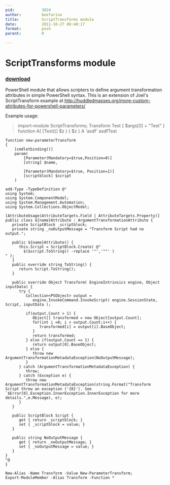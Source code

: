 ```yaml
---
pid:            3024
author:         beefarino
title:          ScriptTransforms module
date:           2011-10-27 06:48:17
format:         posh
parent:         0

---
```


# ScriptTransforms module

### [download](Scripts\3024.ps1)

PowerShell module that allows scripters to define argument transformation attributes in simple PowerShell syntax.  This is an extension of Joel's ScriptTransform example at http://huddledmasses.org/more-custom-attributes-for-powershell-parameters/

Example usage:
> import-module ScriptTransforms;
> Transform Test { $args[0] + "Test" }
> function A( [Test()] $z ) { $z }
> A 'asdf'
asdfTest

```posh
function new-parameterTransform 
{
	[cmdletbinding()]
	param( 
		[Parameter(Mandatory=$true,Position=0)]
		[string] $name,
		
		[Parameter(Mandatory=$true, Position=1)]
		[scriptblock] $script
	)
	
add-Type -TypeDefinition @"
using System;
using System.ComponentModel;
using System.Management.Automation;
using System.Collections.ObjectModel;

[AttributeUsage(AttributeTargets.Field | AttributeTargets.Property)]
public class ${name}Attribute : ArgumentTransformationAttribute {
   private ScriptBlock _scriptblock;
   private string _noOutputMessage = "Transform Script had no output.";

   public ${name}Attribute() {
      this.Script = ScriptBlock.Create( @"
	  	$($script.ToString() -replace '"','""' )
" );
   }
   public override string ToString() {
      return Script.ToString();
   }

   public override Object Transform( EngineIntrinsics engine, Object inputData) {
      try {
         Collection<PSObject> output =
            engine.InvokeCommand.InvokeScript( engine.SessionState, Script, inputData );
         
         if(output.Count > 1) {
            Object[] transformed = new Object[output.Count];
            for(int i =0; i < output.Count;i++) {
               transformed[i] = output[i].BaseObject;
            }
            return transformed;
         } else if(output.Count == 1) {
            return output[0].BaseObject;
         } else {
            throw new ArgumentTransformationMetadataException(NoOutputMessage);
         }
      } catch (ArgumentTransformationMetadataException) {
         throw;
      } catch (Exception e) {
         throw new ArgumentTransformationMetadataException(string.Format("Transform Script threw an exception ('{0}'). See `$Error[0].Exception.InnerException.InnerException for more details.",e.Message), e);
      }
   }
   
   public ScriptBlock Script {
      get { return _scriptblock; }
      set { _scriptblock = value; }
   }
   
   public string NoOutputMessage {
      get { return _noOutputMessage; }
      set { _noOutputMessage = value; }
   }  
}
"@
}

New-Alias -Name Transform -Value New-ParameterTransform;
Export-ModuleMember -Alias Transform -Function *
```
